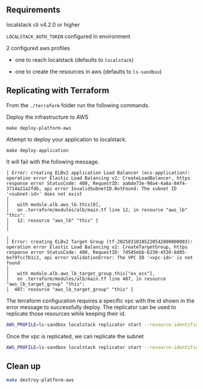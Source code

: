 ## Requirements

localstack cli v4.2.0 or higher

`LOCALSTACK_AUTH_TOKEN` configured in environment

2 configured aws profiles

-   one to reach localstack (defaults to `localstack`)

-   one to create the resources in aws (defaults to `ls-sandbox`)

## Replicating with Terraform

From the `./terraform` folder run the following commands.

Deploy the infrastructure to AWS

`make deploy-platform-aws`

Attempt to deploy your application to localstack.

`make deploy-application`

It will fail with the following message.

```
│ Error: creating ELBv2 application Load Balancer (ecs-application): operation error Elastic Load Balancing v2: CreateLoadBalancer, https response error StatusCode: 400, RequestID: aa6de73e-90a4-4a8a-84f4-3714a21a2fdb, api error InvalidSubnetID.NotFound: The subnet ID '<subnet-id>' does not exist
│ 
│   with module.alb.aws_lb.this[0],
│   on .terraform/modules/alb/main.tf line 12, in resource "aws_lb" "this":
│   12: resource "aws_lb" "this" {
│ 
╵
╷
│ Error: creating ELBv2 Target Group (tf-20250310185220542800000003): operation error Elastic Load Balancing v2: CreateTargetGroup, https response error StatusCode: 400, RequestID: 7d545ebb-b230-4530-8d85-be79fcc7b1c2, api error ValidationError: The VPC ID '<vpc-id>' is not found
│ 
│   with module.alb.aws_lb_target_group.this["ex_ecs"],
│   on .terraform/modules/alb/main.tf line 487, in resource "aws_lb_target_group" "this":
│  487: resource "aws_lb_target_group" "this" {
```

The terraform configuration requires a specific vpc with the id shown in the error message to successfully deploy. The replicator can be used to replicate those resources while keeping their id.

```bash
AWS_PROFILE=ls-sandbox localstack replicator start --resource-identifier <vpc-id> --resource-type AWS::EC2::VPC
```

Once the vpc is replicated, we can replicate the subnet

```bash
AWS_PROFILE=ls-sandbox localstack replicator start --resource-identifier <subnet-id> --resource-type AWS::EC2::Subnet
```


## Clean up

```bash
make destroy-platform-aws
```